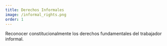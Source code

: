 ```yaml
---
title: Derechos Informales
image: /informal_rights.png
order: 1
---
```

Reconocer constitucionalmente los derechos fundamentales del trabajador informal.
